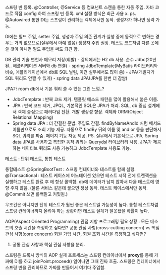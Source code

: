 
스프링 빈 등록.
@Controller, @Service 등 컴포넌트 스캔을 통한 자동 주입.
자바 코드로 직접 config 하여 스프링 빈 등록.
xml 설정 방식은 최근 사용 x.
ps. @Autowired 통한 DI는 스프링이 관리하는 객체에서만 동작. 생성자가 하나면 생략 가능.


DI에는 필드 주입, setter 주입, 생성자 주입
의존 관계가 실행 중에 동적으로 변하는 경우는 거의 없으므로(실무에서 아예 없음) 생성자 주입 권장.
테스트 코드처럼 다른 곳에 쓸 것이 아니면 필드 주입을 써도 되긴 함.


DB 관리 기술 변천사
	메모리 저장(휘발) - 강의에서는 H2 db 사용. 순수 Jdbc(20년 된.. 애플리케이션 서버와 db 연결) - spring JdbcTemplate(MyBatis 라이브러리와 비슷, 애플리케이션에서 db로 SQL 날림, 이건 실무에서도 많이 씀) - JPA(개발자가 SQL 쿼리도 안짤 수 있게) - spring data JPA(JPA를 한번 더 감쌈)

JPA가 room db에서 기본 쿼리 쓸 수 있는 그런 느낌..?

- JdbcTemplate : 반복 코드 제거. 템플릿 메소드 패턴을 많이 활용해서 붙은 이름.
- JPA : 반복 코드 제거, JPQL, 기본적인 SQL은 JPA가 처리. SQL, db 중심 설계에서 객체 중심으로 패러다임 전환. 개발 생상성 향상. 객체와 ORM(Object Relational Mapping) 
- Spring data JPA : 더 간결한 문법. 주입도 간결. findByNameAndId 처럼 메서드 이름만으로도 조회 기능 제공. 자동으로 findBy 뒤의 이름 및 and or 등을 판단해서 SQL 쿼리를 짜줌. 페이지 기능 자동 제공.
PS. 실무에서 기본적으로 JPA, Spring data JPA를 사용하고 복잡한 동적 쿼리는 Querydsl 라이브러리 사용. JPA가 제공하는 네이티브 쿼리도 사용 가능하고 JdbcTemplate 사용도 가능.



테스트 : 단위 테스트, 통합 테스트

통합테스트
@SpringBootTest : 스프링 컨테이너와 테스트를 함께 실행.
@Transactional : 테스트 케이스에 어노테이션 있으면 테스트 시작 전에 트랜잭션을 실행하고 테스트 완료 후 에 항상 롤백함. db에 데이터가 남지 않아서 다음 테스트에 영향 주지 않음.
(물론 서비스 같은데 붙으면 정상 동작. 테스트 케이스에서만 동작. @Commit 쓰면 롤백말고 커밋됨.)

무조건은 아니지만 단위 테스트가 훨씬 좋은 테스트일 가능성이 높다.
통합 테스트처럼 스프링 컨테이너까지 올려야 하는 상황이면 테스트 설계가 잘못됐을 확률이 높다.



AOP(Aspect Oriented Programming) 관점 지향 프로그래밍
필요 상황 : 
	모든 메소드의 호출 시간을 측정하고 싶다면?
	공통 관심 사항(cross-cutting concern) vs 핵심 관심 사항(core concern)
	회원 가입 시간, 회원 조회 시간을 측정하고 싶다면?

1. 공통 관심 사항과 핵심 관심 사항을 분리.

스프링은 프록시 방식의 AOP
실제 프로세스는 스프링 컨테이너에서 **proxy**를 통해 가짜에 DI를 하고 joinPoint.proceed() 일어나면 그때 진짜 호출. 스프링은 컨테이너에서 스프링 빈을 관리하므로 가짜를 만들어서 여기다 주입함.
